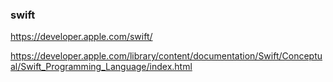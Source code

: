 ### swift

https://developer.apple.com/swift/

https://developer.apple.com/library/content/documentation/Swift/Conceptual/Swift_Programming_Language/index.html


